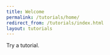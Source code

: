 ```yaml
---
title: Welcome
permalink: /tutorials/home/
redirect_from: /tutorials/index.html
layout: tutorials
---
```


Try a tutorial.
